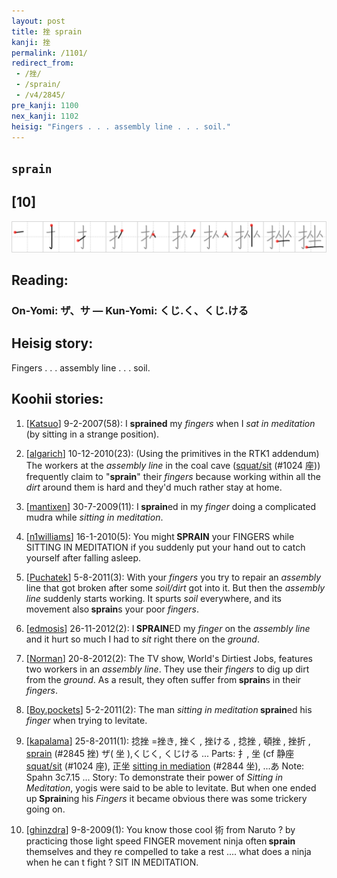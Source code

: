 ```yaml
---
layout: post
title: 挫 sprain
kanji: 挫
permalink: /1101/
redirect_from:
 - /挫/
 - /sprain/
 - /v4/2845/
pre_kanji: 1100
nex_kanji: 1102
heisig: "Fingers . . . assembly line . . . soil."
---
```


## `sprain`

## [10]

<div class="stroke"><img src="../images/E68CAB.png" /></div>

## Reading:

### On-Yomi: ザ、サ &mdash; Kun-Yomi: くじ.く、くじ.ける

## Heisig story:

Fingers . . . assembly line . . . soil.

## Koohii stories:

1) [<a href="http://kanji.koohii.com/profile/Katsuo">Katsuo</a>] 9-2-2007(58): I <strong>sprained</strong> my <em>fingers</em> when I <em>sat in meditation</em> (by sitting in a strange position).

2) [<a href="http://kanji.koohii.com/profile/algarich">algarich</a>] 10-12-2010(23): (Using the primitives in the RTK1 addendum) The workers at the <em>assembly line</em> in the coal cave (<a href="../1024">squat/sit</a> (#1024 座)) frequently claim to &quot;<strong>sprain</strong>&quot; their <em>fingers</em> because working within all the <em>dirt</em> around them is hard and they&#039;d much rather stay at home.

3) [<a href="http://kanji.koohii.com/profile/mantixen">mantixen</a>] 30-7-2009(11): I<strong> sprain</strong>ed in my <em>finger</em> doing a complicated mudra while <em>sitting in meditation</em>.

4) [<a href="http://kanji.koohii.com/profile/n1williams">n1williams</a>] 16-1-2010(5): You might<strong> SPRAIN</strong> your FINGERS while SITTING IN MEDITATION if you suddenly put your hand out to catch yourself after falling asleep.

5) [<a href="http://kanji.koohii.com/profile/Puchatek">Puchatek</a>] 5-8-2011(3): With your <em>fingers</em> you try to repair an <em>assembly</em> line that got broken after some <em>soil/dirt</em> got into it. But then the <em>assembly line</em> suddenly starts working. It spurts <em>soil</em> everywhere, and its movement also<strong> sprain</strong>s your poor <em>fingers</em>.

6) [<a href="http://kanji.koohii.com/profile/edmosis">edmosis</a>] 26-11-2012(2): I<strong> SPRAIN</strong>ED my <em>finger</em> on the <em>assembly line</em> and it hurt so much I had to <em>sit</em> right there on the <em>ground</em>.

7) [<a href="http://kanji.koohii.com/profile/Norman">Norman</a>] 20-8-2012(2): The TV show, World&#039;s Dirtiest Jobs, features two workers in an <em>assembly line</em>. They use their <em>fingers</em> to dig up dirt from the <em>ground</em>. As a result, they often suffer from<strong> sprain</strong>s in their <em>fingers</em>.

8) [<a href="http://kanji.koohii.com/profile/Boy.pockets">Boy.pockets</a>] 5-2-2011(2): The man <em>sitting in meditation</em><strong> sprain</strong>ed his <em>finger</em> when trying to levitate.

9) [<a href="http://kanji.koohii.com/profile/kapalama">kapalama</a>] 25-8-2011(1): 捻挫 =挫き, 挫く , 挫ける , 捻挫 , 頓挫 , 挫折 , <a href="../2845">sprain</a> (#2845 挫) ザ( 坐 ),くじく, くじける ... Parts: 扌, 坐 (cf 静座 <a href="../1024">squat/sit</a> (#1024 座), 正坐 <a href="../2844">sitting in mediation</a> (#2844 坐), ...あ Note: Spahn 3c7.15 ... Story: To demonstrate their power of <em>Sitting in Meditation</em>, yogis were said to be able to levitate. But when one ended up<strong> Sprain</strong>ing his <em>Fingers</em> it became obvious there was some trickery going on.

10) [<a href="http://kanji.koohii.com/profile/ghinzdra">ghinzdra</a>] 9-8-2009(1): You know those cool 術 from Naruto ? by practicing those light speed FINGER movement ninja often<strong> sprain</strong> themselves and they re compelled to take a rest .... what does a ninja when he can t fight ? SIT IN MEDITATION.
